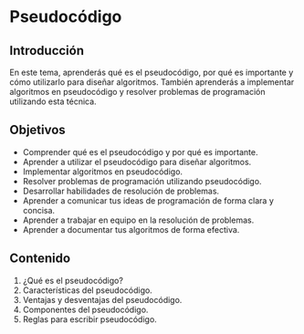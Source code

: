 # Pseudocódigo

## Introducción

En este tema, aprenderás qué es el pseudocódigo, por qué es importante y cómo utilizarlo para diseñar algoritmos.
También aprenderás a implementar algoritmos en pseudocódigo y resolver problemas de programación utilizando esta
técnica.

## Objetivos

- Comprender qué es el pseudocódigo y por qué es importante.
- Aprender a utilizar el pseudocódigo para diseñar algoritmos.
- Implementar algoritmos en pseudocódigo.
- Resolver problemas de programación utilizando pseudocódigo.
- Desarrollar habilidades de resolución de problemas.
- Aprender a comunicar tus ideas de programación de forma clara y concisa.
- Aprender a trabajar en equipo en la resolución de problemas.
- Aprender a documentar tus algoritmos de forma efectiva.

## Contenido

1. ¿Qué es el pseudocódigo?
2. Características del pseudocódigo.
3. Ventajas y desventajas del pseudocódigo.
4. Componentes del pseudocódigo.
5. Reglas para escribir pseudocódigo.